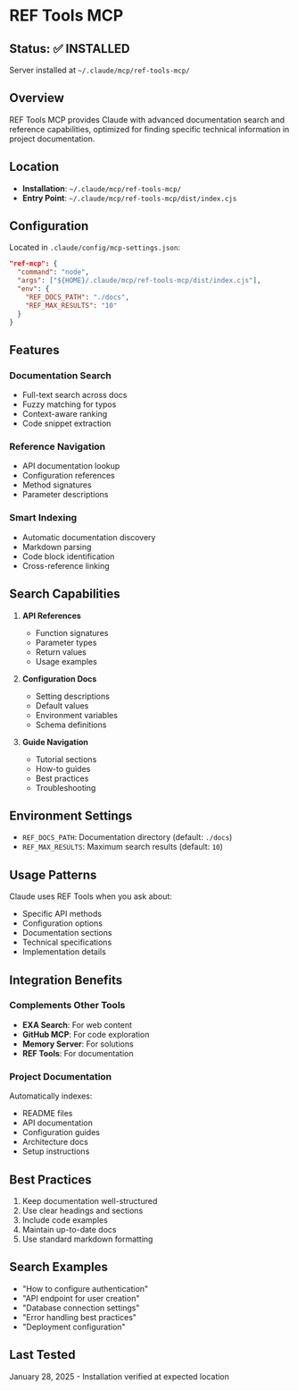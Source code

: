 # REF Tools MCP

## Status: ✅ INSTALLED

Server installed at `~/.claude/mcp/ref-tools-mcp/`

## Overview

REF Tools MCP provides Claude with advanced documentation search and reference capabilities, optimized for finding specific technical information in project documentation.

## Location

- **Installation**: `~/.claude/mcp/ref-tools-mcp/`
- **Entry Point**: `~/.claude/mcp/ref-tools-mcp/dist/index.cjs`

## Configuration

Located in `.claude/config/mcp-settings.json`:
```json
"ref-mcp": {
  "command": "node",
  "args": ["${HOME}/.claude/mcp/ref-tools-mcp/dist/index.cjs"],
  "env": {
    "REF_DOCS_PATH": "./docs",
    "REF_MAX_RESULTS": "10"
  }
}
```

## Features

### Documentation Search
- Full-text search across docs
- Fuzzy matching for typos
- Context-aware ranking
- Code snippet extraction

### Reference Navigation
- API documentation lookup
- Configuration references
- Method signatures
- Parameter descriptions

### Smart Indexing
- Automatic documentation discovery
- Markdown parsing
- Code block identification
- Cross-reference linking

## Search Capabilities

1. **API References**
   - Function signatures
   - Parameter types
   - Return values
   - Usage examples

2. **Configuration Docs**
   - Setting descriptions
   - Default values
   - Environment variables
   - Schema definitions

3. **Guide Navigation**
   - Tutorial sections
   - How-to guides
   - Best practices
   - Troubleshooting

## Environment Settings

- `REF_DOCS_PATH`: Documentation directory (default: `./docs`)
- `REF_MAX_RESULTS`: Maximum search results (default: `10`)

## Usage Patterns

Claude uses REF Tools when you ask about:
- Specific API methods
- Configuration options
- Documentation sections
- Technical specifications
- Implementation details

## Integration Benefits

### Complements Other Tools
- **EXA Search**: For web content
- **GitHub MCP**: For code exploration
- **Memory Server**: For solutions
- **REF Tools**: For documentation

### Project Documentation
Automatically indexes:
- README files
- API documentation
- Configuration guides
- Architecture docs
- Setup instructions

## Best Practices

1. Keep documentation well-structured
2. Use clear headings and sections
3. Include code examples
4. Maintain up-to-date docs
5. Use standard markdown formatting

## Search Examples

- "How to configure authentication"
- "API endpoint for user creation"
- "Database connection settings"
- "Error handling best practices"
- "Deployment configuration"

## Last Tested

January 28, 2025 - Installation verified at expected location